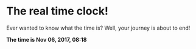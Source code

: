 # The real time clock!

Ever wanted to know what the time is? Well, your journey is about to end!

**The time is Nov 06, 2017, 08:18**